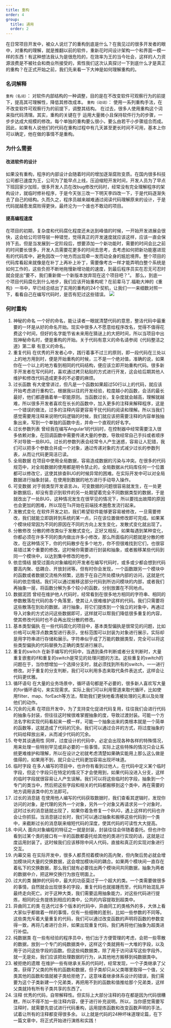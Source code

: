 ```yaml
---
title: 重构
order: 4
group:
  title: 通用
  order: 2
---
```


在日常项目开发中，被众人说烂了的重构到底是什么？在我见过的很多开发者的眼中，对重构的理解，就是推翻以前的软件，重新花时间设计架构一个和界面一模一样的东西！有这种想法我认为是很危险的，在效率为王的当今社会，这样的人力资源浪费是不被社会和商业所接受的，索性我们这次认真探讨一下到底什么才是真正的重构？在正式开始之前，我们先来看一下大神是如何理解重构的。

### 名词解释

`重构（名词）`： 对软件内部结构的一种调整，目的是在不改变软件可观察行为的前提下，提高其可理解性，降低其修改成本。
`重构（动词）`： 使用一系列重构手法，在不改变软件可观察行为的前提下，调整其结构。
在过去，很多人使用重构这个词来指代码清理。其实，重构的关键在于 运用大量微小且保持软件行为的步骤，一步步达成大规模的修改。每个单独的重构要么很小，要么由若干小步骤组合而成。因此，如果有人说他们的代码在重构过程中有几天甚至更长时间不可用，基本上你可以确定，他在做的事情不是重构。

### 为什么需要

#### 改进软件的设计

如果没有重构，程序的内部设计会随着时间的增加逐渐腐败变质。在国内很多科技公司都已速度为王，公司为了能早点上线，压迫缩短开发时间，开发人员为了早点下班回家少加班，很多开发人员在改bug修改代码时，经常没有完全理解程序的架构设计，就临时修补程序，于是今天张三改一下明天李四改一下，于是代码逐渐失去了自己的结构。久而久之，程序员越来越难通过阅读代码理解原来的设计，于是代码就越愈发腐败得更快，最终沦为一个谁也不敢动的项目。

#### 提高编程速度

在项目的初期，复杂度和代码腐化程度还未达到峰值的时候，一开始开发进展会很快，这会给公司领导层一种错觉，觉得真正的开发速度就应该这样，应该一直会保持下去。但是当发展到一定阶段后，想要添加一个新功能时，需要的时间会比之前的时间要长很多，开发人员需要花更多的时间去思考，去考虑如何把新功能塞进现有的代码库中，避免因改一个地方而出现牵一发而动全身的尴尬境界。整个项目的代码库看起来就像是在补丁上再补上补丁，需要像考古一样才能弄明白整个系统是如何工作的，这些负担不断地拖慢新增功能的速度，到最后程序员实在忍无可忍时就会提出“要不，我们重新做一个新版本放弃现在这个项目吧？”。
那么，到底一个项目代码腐化到什么地步，我们应该开始重构呢？在前辈马丁.福勒大神的《重构》一书中，早已经总结出了实用的重构的24个契机，让我们一一来细数对照一下，看看自己在编写代码时，是否有犯过这些错误。
<img src="./chonggou.jpg">

### 何时重构

1. 神秘的命名
一个好的命名，能让读者一眼就清楚代码的意思，整洁代码中最重要的一环是从好的命名开始。现实中很多人不愿意给程序改名，觉得不值得花费这个时间，但好的名字能节省未来用在猜谜上的大把时间，所以当项目中出现神秘命名时，便是重构的开始。关于代码有意义的命名请参阅《代码整洁之道》第二章 有意义的命名。
2. 重复代码
在优秀的开发者心中，践行着事不过三的原则，即一段代码在三处以上的地方用到时，便是开始重构的时候，三不是一个绝对值，准确的说，如果你在一个以上的地方看到相同的代码结构，便应该立即开始重构代码。很多新手开发者在写代码时，喜欢通过拷贝粘贴的方式进行开发，这会给后期其他人维护和修改代码造成更多的不必要的麻烦。
3. 过长函数
有大佬曾讲过，但凡是一个函数如果超过50行以上的代码，就应该开始考虑进行重构它。根据我以往的开发经验，粒度越小的函数，会活的最长最好，他们都遵循着单一职能原则。当函数过长，复杂度就会越高，理解就越难，所以很多开发者喜欢在长长的函数中，加入更多的注释来解释程序，这是一个错误的做法，过多的注释内容更容易干扰代码的阅读和理解。所以当我们感觉需要用注释来说明代码逻辑的时候，我们就应该把需要注释的内容单独抽象出来，写到一个单独的函数中去，并命一个直观的好名字。
4. 过长参数列表
曾经我在编写Angular1的代码时，在控制器中经常需要注入很多依赖对象，在回调函数中需要传递大量的参数，导致经常自己手抖或者顺序不对导致一些BUG。过长的参数列表会经常令人产生迷惑，容易让人犯错，我们可以把多个参数合并成一个对象，通过传递对象的方式减少过长的参数列表，从而让代码更简洁已读。
5. 全局数据
在项目中使用全局数据，容易造成数据的污染与冲突。在很多的代码规范中，对全局数据的使用都是明令禁止的，全局数据从代码库任何一个位置都可以修改它，这使其排查BUG的时候异常的困难。在实际开发中可以对全局数据进行抽象封装，在使用到数据的地方进行手动导入操作。
6. 可变数据
对于弱类型开发语言Js，可变数据的问题很容易就发生，在一处更新数据后，却没有意识到软件的另一处期望着完全不同数据类型的数据，于是就改出了一处BUG，这种情况发生在很罕见的情况下，所以要找出故障的原因也会更加的困难，所以现在Ts开始在前端技术圈愈发流行起来。
7. 发散式变化
在软件开发之初，我们希望软件能够更容易被修改，一旦需要修改，我们就能立即跳转到系统的某一点，只在该位置做修改即可完成。如果某个模块经常因为不同的原因在不同的方向上发生变化，发散式变化就出现了。
8. 分散修改
分散的修改类似于发散式变化，正好又相反。如果每遇到某种变化，你都必须在许多不同的类内做出许多小修改，那么所面临的问题就是分散的修改，在这种情况下，你的代码散步在多个地方，你不但很难找到它们，也很容易错过某个重要的修改。这时候你需要进行封装和抽象，或者搬移某些代码到同一个模块中，以达到集中修改的地步。
9. 依恋情结
接受过面向对象编程的开发者在编写代码时，或多或少都会想到代码要高内聚、低耦合、开放封闭等。但有时你会发现，一个函数跟另一个模块中的函数或者数据交流格外频繁，远胜于在自己所处模块内部的访问，这就是代码的依恋情结。我们可以通过搬移这部分代码到所访问模块的内部，或者我们再抽象一层，将函数分解为多个较小的函数，分别放置在不同地点。
10. 数据泥团
曾经在维护他人代码时，经常看到在很多地方相同的字符串、相同的参数散落在代码的各个角落里，使其让人很难维护这样的代码。我们只需要将这些散落在到处的数据，进行抽象，将它们提炼到一个独立的对象中，再通过导入对象的方式访问这些数据即可，这样就可以帮我们降低很多重复的内容，使其修改代码时也不会再出现分散的修改。
11. 基本类型偏执
在一些代码腐化的项目中，基本类型偏执是很常见的问题，比如价格可以用浮点数类型进行表示，坐标范围可以封装为对象进行展示，实际却是用字符串进行存储和展示。字符串似乎成了万能的数据类型，完全可以将这些类型偏执的代码替换为正确的类型进行展示。
12. 重复的switch
在新手编写的代码中，当遇到条件判断或者分支判断时，大量重复嵌套的if和重复的switch是常见的处理问题的方法。这些重复的switch的问题在于，当你想增加一个选择分支时，就必须找到所有的switch，一一进行修改。对于重复的分支判断，我们可以利用多态来取代条件表达式，这样会让代码更优雅。
13. 循环语句
在大量的业务场景中，循环语句都是不必要的，很多新人喜欢写大量的for循环语句，来实现需求。实际上我们可以利用管道来取代循环，比如使用filter、map、forEach等方法，帮助我们更快地看清被处理的元素以及处理他们的动作。
14. 冗余的元素
在项目开发中，为了支持变化促进代码复用，往往我们会进行代码的抽象与封装，但往往这时候很难掌握抽象的度，导致过渡封装。可能一个方法名字和实现代码看起来一模一样，可能一个抽象出来的类根本就是一个简单的函数等，这就造成了代码的冗余。我们可以通过合并的方式，将过度抽象的代码给释放出来，从而减少代码的冗余。
15. 夸夸其谈通用性
同样，过度设计的代码中，必定会出现各种各样的特殊情况，用来处理一些特别罕见或非必要的一些事情，实际上这些特殊的情况只会让系统更难维护和理解，所以在设计之初就考虑清楚如果确实能用上那么这么做是值得的，如果用不到，就只会让代码更加容易出现坏味道。
16. 临时字段
在多人编写的项目中，也许你有看到过他人，在代码中定义某个临时字段，但这个字段只在特定的情况下才会使用到，如果代码没进入分支，这样的临时字段就很容易让人产生误解。我们可以将这些临时的字段，抽象到一个专门的类当中，然后把这些字段和相关的代码都搬移到这个类中，再在需要的地方调用该类中的方法即可。
17. 过长的消息链
在使用他人编写的代码获取数据时，我们查看其逻辑时，发现你访问的对象，是代理的另外一个对象，另外一个对象又再请求另一个对象时，这时过长的消息链就出现了，如果你着急修复一个BUG，遇上这样的代码也许会让你抓狂。当消息链过长时，我们可以通过抽象和搬移这些代码到一个类中，来截断过长的消息联来缩短代码的深度，使其代码的可读性大大提高。
18. 中间人
面向对象编程的特征之一就是封装，封装往往会伴随着委托。但也许你看到过某个类的接口有一半的函数都委托给其他的类进行实现的话，这就是过度运用封装了。这时候我们应该移除中间人代码，直接和真正的实现对象进行交互。
19. 内幕交易
在实际开发中，很多人都贯彻着模块的高内聚，但内聚后势必就会增加模块间大量的交换数据，这会增加模块间的耦合。如果两个模块间一直存在着私下的交换数据，那么我们就有必要找出两个模块间共同数据，抽象为两者的数据中介，把这种交换行为放在明面上。
20. 过大的类
臃肿的代码中，最大的功臣莫过于一个超大的类。一个类需要做很多的事情，自然就会出现很多的字段，重复代码也就接踵而至，代码开始混乱并最终走向死亡。对于这种大类，我们需要运用抽象能力，对这些代码进行提炼，相同的业务提炼到相应的类中，公共的内容提取到超类中。
21. 异曲同工的类
在迭代过多个版本的代码中，异曲同工的类格外的多，大体上看大家似乎都做着一样的事情，仅有一些细微的差别，比如一些参数的不同等。这些类充斥着大量重复的代码，我们可以通过改变函数的声明将函数的参数变得一致，再将几者进行合并，如果出现重复代码，我们再将他们抽象为超类进行补偿。
22. 纯数据类
在一些有经验的程序员中，他们出于方便管理的考虑，会把一些零散的数据，放到一个专门的纯数据类中，这样这个类就拥有一大堆的字段，以及用于访问这些字段的函数。但这些纯数据类，除了用于访问读写这些字段外，就一无是处，我们应该把处理数据的行为，从其他地方搬移到纯数据类中。
23. 被拒绝的遗赠
在维护一些有继承关系的代码时，经常发现，一个子类继承了父类，获得了父类的所有的函数和数据，但子类却只从父类哪里取得一个值，父类其他的函数和值就被子类给拒绝了。这意味着继承体系设计的错误，我们需要为这个子类新建一个兄弟类，再把用不到的函数和值推给那个兄弟类，这样父类就持有所有子类共享的东西了。
24. 注释
优秀的代码，自带解释性。但实际上大部分注释的存在都是因为代码很糟糕，所以不得不加一些注释内容，便于进行补充说明。所以，当你感觉需要写注释时，就需要先尝试进行代码重构，运用提炼函数和改变函数声明的手法，试着让所有的注释都变得很多余。
以上就是代码的24种坏味道理论篇，在下一篇文章中，将正式开始进行演练和实践！
